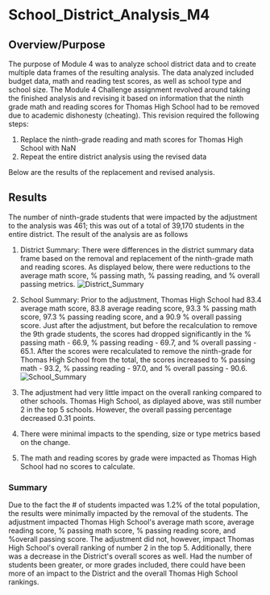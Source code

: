 # School_District_Analysis_M4

## Overview/Purpose
The purpose of Module 4 was to analyze school district data and to create multiple data frames of the resulting analysis.  The data analyzed included budget data, math and reading test scores, as well as school type and school size.  The Module 4 Challenge assignment revolved around taking the finished analysis and revising it based on information that the ninth grade math and reading scores for Thomas High School had to be removed due to academic dishonesty (cheating).  This revision required the following steps:

  1.  Replace the ninth-grade reading and math scores for Thomas High School with NaN
  2.  Repeat the entire district analysis using the revised data

Below are the results of the replacement and revised analysis.


## Results 

The number of ninth-grade students that were impacted by the adjustment to the analysis was 461; this was out of a total of 39,170 students in the entire district.  The result of the analysis are as follows
  1. District Summary: There were differences in the district summary data frame based on the removal and replacement of the ninth-grade math and reading scores.  As displayed    below, there were reductions to the average math score, % passing math, % passing reading, and % overall passing metrics. 
![District_Summary](https://user-images.githubusercontent.com/90434559/137662063-cc039f1f-169d-4f0d-9848-244004cf25ea.png)

  2. School Summary: Prior to the adjustment, Thomas High School had 83.4 average math score, 83.8 average reading score, 93.3 % passing math score, 97.3 % passing reading         score, and a 90.9 % overall passing score.  Just after the adjustment, but before the recalculation to remove the 9th grade students, the scores had dropped significantly in     the % passing math - 66.9, % passing reading - 69.7, and % overall passing - 65.1.  After the scores were recalculated to remove the ninth-grade for Thomas High School from     the total, the scores increased to % passing math - 93.2, % passing reading - 97.0, and % overall passing - 90.6.      
![School_Summary](https://user-images.githubusercontent.com/90434559/137663317-a2a020ec-e8e4-4d6e-870e-a713d89ad298.png)

  3. The adjustment had very little impact on the overall ranking compared to other schools.  Thomas High School, as diplayed above, was still number 2 in the top 5 schools.       However, the overall passing percentage decreased 0.31 points.

  4. There were minimal impacts to the spending, size or type metrics based on the change.

  5. The math and reading scores by grade were impacted as Thomas High School had no scores to calculate.


### Summary
Due to the fact the # of students impacted was 1.2% of the total population, the results were minimally impacted by the removal of the students.  The adjustment impacted Thomas High School's average math score, average reading score, % passing math score, % passing reading score, and %overall passing score.  The adjustment did not, however, impact Thomas High School's overall ranking of number 2 in the top 5.  Additionally, there was a decrease in the District's overall scores as well.  Had the number of students been greater, or more grades included, there could have been more of an impact to the District and the overall Thomas High School rankings.           


